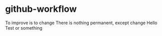 # github-workflow
To improve is to change
There is nothing permanent, except change
Hello
Test or something